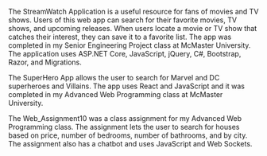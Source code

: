 The StreamWatch Application is a useful resource for fans of movies and TV shows. Users of this web app can search for their favorite movies, TV shows, and upcoming releases. When users locate a movie or
TV show that catches their interest, they can save it to a favorite list. The app was completed in my Senior Engineering Project class at McMaster University. The application uses ASP.NET Core, JavaScript, jQuery, C#, Bootstrap, Razor, and Migrations.

The SuperHero App allows the user to search for Marvel and DC superheroes and Villains. The app uses React and JavaScript and it was completed in my Advanced Web Programming class at McMaster University.

The Web_Assignment10 was a class assignment for my Advanced Web Programming class. The assignment lets the user to search for houses based on price, number of bedrooms, number of bathrooms, and by city. The assignment also has a chatbot and uses JavaScript and Web Sockets.
